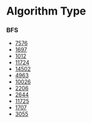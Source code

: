 Algorithm Type
=============


### BFS
+ [7576](https://github.com/sladuf/Algorithm/blob/master/BaekJoon/BJ7576.py)
+ [1697](https://github.com/sladuf/Algorithm/blob/master/BaekJoon/BJ1097.py)
+ [1012](https://github.com/sladuf/Algorithm/blob/master/BaekJoon/BJ1012.py)
+ [11724](https://github.com/sladuf/Algorithm/blob/master/BaekJoon/BJ11724.py)
+ [14502](https://github.com/sladuf/Algorithm/blob/master/BaekJoon/BJ14502.py)
+ [4963](https://github.com/sladuf/Algorithm/blob/master/BaekJoon/BJ4963.py)
+ [10026](https://github.com/sladuf/Algorithm/blob/master/BaekJoon/BJ10026.py)
+ [2206](https://github.com/sladuf/Algorithm/blob/master/BaekJoon/BJ2206.py)
+ [2644](https://github.com/sladuf/Algorithm/blob/master/BaekJoon/BJ2644.py)
+ [11725](https://github.com/sladuf/Algorithm/blob/master/BaekJoon/BJ11725.py)
+ [1707](https://github.com/sladuf/Algorithm/blob/master/BaekJoon/BJ1707.py)
+ [3055](https://github.com/sladuf/Algorithm/blob/master/BaekJoon/BJ3055.py)
